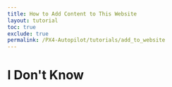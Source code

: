 ```yaml
---
title: How to Add Content to This Website
layout: tutorial
toc: true
exclude: true
permalink: /PX4-Autopilot/tutorials/add_to_website
---
```


# I Don't Know